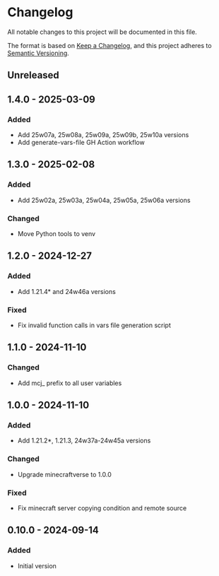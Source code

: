 # Changelog

All notable changes to this project will be documented in this file.

The format is based on [Keep a Changelog](https://keepachangelog.com/en/1.0.0/),
and this project adheres to [Semantic Versioning](https://semver.org/spec/v2.0.0.html).

## Unreleased

## 1.4.0 - 2025-03-09
### Added
- Add 25w07a, 25w08a, 25w09a, 25w09b, 25w10a versions
- Add generate-vars-file GH Action workflow

## 1.3.0 - 2025-02-08
### Added
- Add 25w02a, 25w03a, 25w04a, 25w05a, 25w06a versions

### Changed
- Move Python tools to venv

## 1.2.0 - 2024-12-27
### Added
- Add 1.21.4* and 24w46a versions

### Fixed
- Fix invalid function calls in vars file generation script

## 1.1.0 - 2024-11-10
### Changed
- Add mcj_ prefix to all user variables

## 1.0.0 - 2024-11-10
### Added
- Add 1.21.2*, 1.21.3, 24w37a-24w45a versions

### Changed
- Upgrade minecraftverse to 1.0.0

### Fixed
- Fix minecraft server copying condition and remote source

## 0.10.0 - 2024-09-14
### Added
- Initial version
